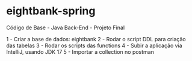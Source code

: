 # eightbank-spring

Código de Base - Java Back-End - Projeto Final

1 - Criar a base de dados: eightbank
2 - Rodar o script DDL para criação das tabelas
3 - Rodar os scripts das functions
4 - Subir a aplicação via IntelliJ, usando JDK 17
5 - Importar a collection no postman

